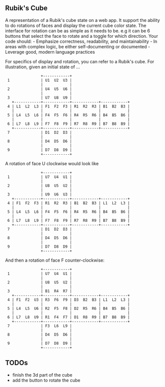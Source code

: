 ## Rubik's Cube

A representation of a Rubik's cube state on a web app. It support the ability to do rotations of faces and display the current cube color state. The interface for rotation can be as simple as it needs to be. e.g it can be 6 buttons that select the face to rotate and a toggle for which direction. Your code should: - Emphasize correctness, readability, and maintainability - In areas with complex logic, be either self-documenting or documented - Leverage good, modern language practices

For specifics of display and rotation, you can refer to a Rubik's cube. For illustration, given an initial state of ...

```
                +------------+
 1              | U1  U2  U3 |
                |            |
 2              | U4  U5  U6 |
                |            |
 3              | U7  U8  U9 |
   +------------+------------+------------+------------+
 4 | L1  L2  L3 | F1  F2  F3 | R1  R2  R3 | B1  B2  B3 |
   |            |            |            |            |
 5 | L4  L5  L6 | F4  F5  F6 | R4  R5  R6 | B4  B5  B6 |
   |            |            |            |            |
 6 | L7  L8  L9 | F7  F8  F9 | R7  R8  R9 | B7  B8  B9 |
   +------------+------------+------------+------------+
 7              | D1  D2  D3 |
                |            |
 8              | D4  D5  D6 |
                |            |
 9              | D7  D8  D9 |
                +------------+
```
A rotation of face U clockwise would look like
```
                +------------+
 1              | U7  U4  U1 |
                |            |
 2              | U8  U5  U2 |
                |            |
 3              | U9  U6  U3 |
   +------------+------------+------------+------------+
 4 | F1  F2  F3 | R1  R2  R3 | B1  B2  B3 | L1  L2  L3 |
   |            |            |            |            |
 5 | L4  L5  L6 | F4  F5  F6 | R4  R5  R6 | B4  B5  B6 |
   |            |            |            |            |
 6 | L7  L8  L9 | F7  F8  F9 | R7  R8  R9 | B7  B8  B9 |
   +------------+------------+------------+------------+
 7              | D1  D2  D3 |
                |            |
 8              | D4  D5  D6 |
                |            |
 9              | D7  D8  D9 |
                +------------+
```
And then a rotation of face F counter-clockwise:
```
                +------------+
 1              | U7  U4  U1 |
                |            |
 2              | U8  U5  U2 |
                |            |
 3              | B1  R4  R7 |
   +------------+------------+------------+------------+
 4 | F1  F2  U3 | R3  F6  F9 | D3  B2  B3 | L1  L2  L3 |
   |            |            |            |            |
 5 | L4  L5  U6 | R2  F5  F8 | D2  R5  R6 | B4  B5  B6 |
   |            |            |            |            |
 6 | L7  L8  U9 | R1  F4  F7 | D1  R8  R9 | B7  B8  B9 |
   +------------+------------+------------+------------+
 7              | F3  L6  L9 |
                |            |
 8              | D4  D5  D6 |
                |            |
 9              | D7  D8  D9 |
                +------------+
```

## TODOs
- finish the 3d part of the cube
- add the button to rotate the cube